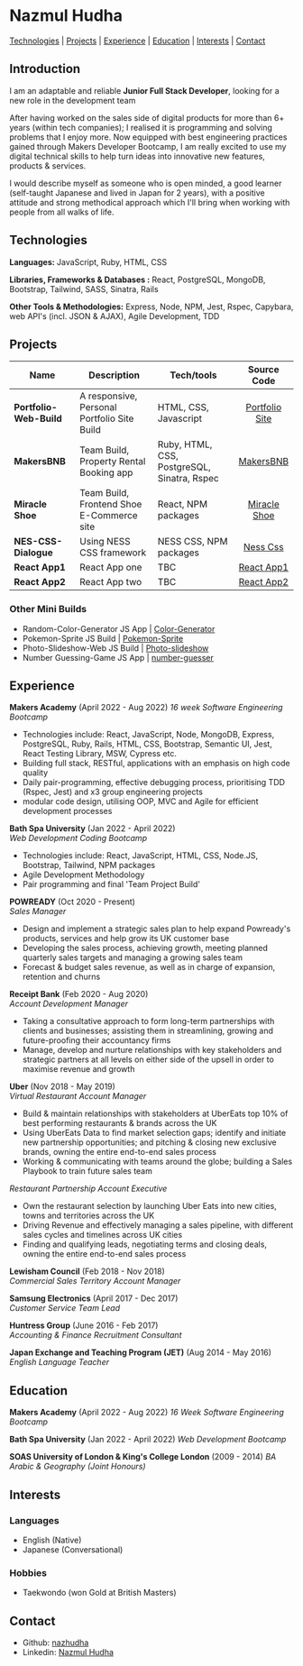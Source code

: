 # Nazmul Hudha

[Technologies](#technologies) | [Projects](#projects) | [Experience](#experience) | [Education](#education) | [Interests](#interests) | [Contact](#contact)

## Introduction

I am an adaptable and reliable **Junior Full Stack Developer**, looking for a new role in the development team
  
After having worked on the sales side of digital products for more than 6+ years (within tech companies); I realised it is programming and solving problems that I enjoy more.  Now equipped with best engineering practices gained through Makers Developer Bootcamp, I am really excited to use my digital technical skills to help turn ideas into innovative new features, products & services.  

I would describe myself as someone who is open minded, a good learner (self-taught Japanese and lived in Japan for 2 years), with a positive attitude and strong methodical approach which I'll bring when working with people from all walks of life. 

## Technologies
**Languages:** JavaScript, Ruby, HTML, CSS

**Libraries, Frameworks & Databases :** React, PostgreSQL, MongoDB, Bootstrap, Tailwind, SASS, Sinatra, Rails 

**Other Tools & Methodologies:** Express, Node, NPM, Jest, Rspec, Capybara, web API's (incl. JSON & AJAX), Agile Development, TDD

## Projects

| Name                         | Description       | Tech/tools        | Source Code |
| ---------------------------- | ----------------- | ----------------- | :---------: |
| **Portfolio-Web-Build**         |  A responsive, Personal Portfolio Site Build   |  HTML, CSS, Javascript   |  [Portfolio Site](https://github.com/nazhudha/Portfolio-Web-Build)  |
| **MakersBNB** | Team Build, Property Rental Booking app   | Ruby, HTML, CSS, PostgreSQL, Sinatra, Rspec | [MakersBNB](https://github.com/nazhudha/MakersBNB) |
| **Miracle Shoe** | Team Build, Frontend Shoe E-Commerce site   | React, NPM packages | [Miracle Shoe](https://github.com/nazhudha/miracle-shoes-ecommerce) |
| **NES-CSS-Dialogue**          | Using NESS CSS framework   |  NESS CSS, NPM packages   |  [Ness Css ](https://github.com/nazhudha/css---NES-CSS-Dialogue)  |
| **React App1**    |  React App one  |  TBC  |  [React App1](https://github.com/nazhudha?tab=repositories)  |
| **React App2**    |  React App two  |  TBC  |  [React App2](https://github.com/nazhudha?tab=repositories)  |


### Other Mini Builds

- Random-Color-Generator JS App | [Color-Generator](https://github.com/nazhudha/Js---Random-Color-Generator) 
- Pokemon-Sprite JS Build | [Pokemon-Sprite](https://github.com/nazhudha/Js---Pokemon-Sprite) 
- Photo-Slideshow-Web JS Build | [Photo-slideshow](https://github.com/nazhudha/css---Photo-slideshow) 
- Number Guessing-Game JS App | [number-guesser ](https://github.com/nazhudha/Js---Guessing-Game-Simple) 

## Experience

**Makers Academy** (April 2022 - Aug 2022)
_16 week Software Engineering Bootcamp_

- Technologies include: React, JavaScript, Node, MongoDB, Express, PostgreSQL, Ruby, Rails, HTML, CSS, Bootstrap, Semantic UI, Jest, React Testing Library, MSW, Cypress etc.
- Building full stack, RESTful, applications with an emphasis on high code quality
- Daily pair-programming, effective debugging process, prioritising TDD (Rspec, Jest) and x3 group engineering projects
- modular code design, utilising OOP, MVC and Agile for efficient development processes

**Bath Spa University** (Jan 2022 - April 2022)  
_Web Development Coding Bootcamp_

- Technologies include: React, JavaScript, HTML, CSS, Node.JS, Bootstrap, Tailwind, NPM packages 
- Agile Development Methodology
- Pair programming and final 'Team Project Build'

**POWREADY** (Oct 2020 - Present)  
_Sales Manager_

- Design and implement a strategic sales plan to help expand Powready's products, services and help grow its UK customer base
- Developing the sales process, achieving growth, meeting planned quarterly sales targets and managing a growing sales team
- Forecast & budget sales revenue, as well as in charge of expansion, retention and churns 

**Receipt Bank** (Feb 2020 - Aug 2020)  
_Account Development Manager_

- Taking a consultative approach to form long-term partnerships with clients and businesses; assisting them in streamlining, growing and future-proofing their accountancy firms
- Manage, develop and nurture relationships with key stakeholders and strategic partners at all levels on either side of the upsell in order to maximise revenue and growth 

**Uber** (Nov 2018 - May 2019)  
_Virtual Restaurant Account Manager_

- Build & maintain relationships with stakeholders at UberEats top 10% of best performing restaurants & brands across the UK
- Using UberEats Data to find market selection gaps; identify and initiate new partnership opportunities; and pitching & closing new exclusive brands, owning the entire end-to-end sales process
- Working & communicating with teams around the globe; building a Sales Playbook to train future sales team

_Restaurant Partnership Account Executive_
- Own the restaurant selection by launching Uber Eats into new cities, towns and territories across the UK
- Driving Revenue and effectively managing a sales pipeline, with different sales cycles and timelines across UK cities 
- Finding and qualifying leads, negotiating terms and closing deals,  owning the entire end-to-end sales process

**Lewisham Council** (Feb 2018 - Nov 2018)  
_Commercial Sales Territory Account Manager_

**Samsung Electronics** (April 2017 - Dec 2017)  
_Customer Service Team Lead_

**Huntress Group** (June 2016 - Feb 2017)  
_Accounting & Finance Recruitment Consultant_

**Japan Exchange and Teaching Program (JET)** (Aug 2014 - May 2016)  
_English Language Teacher_


## Education

**Makers Academy** (April 2022 - Aug 2022)
_16 Week Software Engineering Bootcamp_

**Bath Spa University** (Jan 2022 - April 2022)
_Web Development Bootcamp_

**SOAS University of London & King's College London** (2009 - 2014) 
_BA Arabic & Geography (Joint Honours)_

## Interests

### Languages  

- English (Native)
- Japanese (Conversational)

### Hobbies

- Taekwondo (won Gold at British Masters)

## Contact
- Github: [nazhudha](https://github.com/nazhudha?tab=repositories)
- Linkedin: [Nazmul Hudha](https://www.linkedin.com/in/nazmul-h-7a44b7116/)